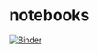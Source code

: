 # notebooks

[![Binder](http://mybinder.org/badge.svg)](http://mybinder.org:/repo/rsargent/notebooks)
